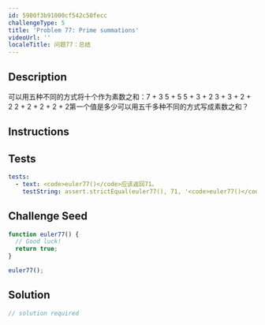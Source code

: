 ```yaml
---
id: 5900f3b91000cf542c50fecc
challengeType: 5
title: 'Problem 77: Prime summations'
videoUrl: ''
localeTitle: 问题77：总结
---
```


## Description
<section id="description">可以用五种不同的方式将十个作为素数之和：7 + 3 5 + 5 5 + 3 + 2 3 + 3 + 2 + 2 2 + 2 + 2 + 2 + 2第一个值是多少可以用五千多种不同的方式写成素数之和？ </section>

## Instructions
<section id="instructions">
</section>

## Tests
<section id='tests'>

```yml
tests:
  - text: <code>euler77()</code>应该返回71。
    testString: assert.strictEqual(euler77(), 71, '<code>euler77()</code> should return 71.');

```

</section>

## Challenge Seed
<section id='challengeSeed'>

<div id='js-seed'>

```js
function euler77() {
  // Good luck!
  return true;
}

euler77();

```

</div>



</section>

## Solution
<section id='solution'>

```js
// solution required
```
</section>
